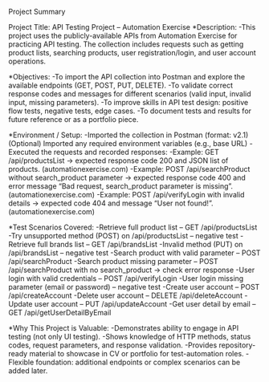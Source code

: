 Project Summary

Project Title: API Testing Project – Automation Exercise
*Description:
-This project uses the publicly-available APIs from Automation Exercise for practicing API testing. The collection includes requests such as getting product lists, searching products, user registration/login, and user account operations.

*Objectives:
-To import the API collection into Postman and explore the available endpoints (GET, POST, PUT, DELETE).
-To validate correct response codes and messages for different scenarios (valid input, invalid input, missing parameters).
-To improve skills in API test design: positive flow tests, negative tests, edge cases.
-To document tests and results for future reference or as a portfolio piece.

*Environment / Setup:
-Imported the collection in Postman (format: v2.1)
(Optional) Imported any required environment variables (e.g., base URL)
-Executed the requests and recorded responses:
-Example: GET /api/productsList → expected response code 200 and JSON list of products. (automationexercise.com)
-Example: POST /api/searchProduct without search_product parameter → expected response code 400 and error message “Bad request, search_product parameter is missing”. (automationexercise.com)
-Example: POST /api/verifyLogin with invalid details → expected code 404 and message “User not found!”. (automationexercise.com)

*Test Scenarios Covered:
-Retrieve full product list – GET /api/productsList
-Try unsupported method (POST) on /api/productsList – negative test
-Retrieve full brands list – GET /api/brandsList
-Invalid method (PUT) on /api/brandsList – negative test
-Search product with valid parameter – POST /api/searchProduct
-Search product missing parameter – POST /api/searchProduct with no search_product → check error response
-User login with valid credentials – POST /api/verifyLogin
-User login missing parameter (email or password) – negative test
-Create user account – POST /api/createAccount
-Delete user account – DELETE /api/deleteAccount
-Update user account – PUT /api/updateAccount
-Get user detail by email – GET /api/getUserDetailByEmail

*Why This Project is Valuable:
-Demonstrates ability to engage in API testing (not only UI testing).
-Shows knowledge of HTTP methods, status codes, request parameters, and response validation.
-Provides repository-ready material to showcase in CV or portfolio for test-automation roles.
-Flexible foundation: additional endpoints or complex scenarios can be added later.
